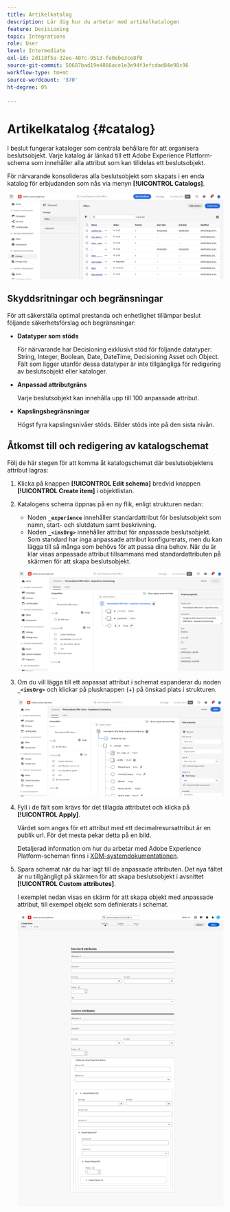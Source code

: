 ```yaml
---
title: Artikelkatalog
description: Lär dig hur du arbetar med artikelkatalogen
feature: Decisioning
topic: Integrations
role: User
level: Intermediate
exl-id: 2d118f5a-32ee-407c-9513-fe0ebe3ce8f0
source-git-commit: 50687bad19e4866ace1e3e94f3efcdad84e98c96
workflow-type: tm+mt
source-wordcount: '370'
ht-degree: 0%

---
```


# Artikelkatalog {#catalog}

I beslut fungerar kataloger som centrala behållare för att organisera beslutsobjekt. Varje katalog är länkad till ett Adobe Experience Platform-schema som innehåller alla attribut som kan tilldelas ett beslutsobjekt.

För närvarande konsolideras alla beslutsobjekt som skapats i en enda katalog för erbjudanden som nås via menyn **[!UICONTROL Catalogs]**.

![](assets/catalogs-list.png)

## Skyddsritningar och begränsningar

För att säkerställa optimal prestanda och enhetlighet tillämpar beslut följande säkerhetsförslag och begränsningar:

* **Datatyper som stöds**

  För närvarande har Decisioning exklusivt stöd för följande datatyper: String, Integer, Boolean, Date, DateTime, Decisioning Asset och Object. Fält som ligger utanför dessa datatyper är inte tillgängliga för redigering av beslutsobjekt eller kataloger.


* **Anpassad attributgräns**

  Varje beslutsobjekt kan innehålla upp till 100 anpassade attribut.

* **Kapslingsbegränsningar**

  Högst fyra kapslingsnivåer stöds. Bilder stöds inte på den sista nivån.

## Åtkomst till och redigering av katalogschemat

Följ de här stegen för att komma åt katalogschemat där beslutsobjektens attribut lagras:

1. Klicka på knappen **[!UICONTROL Edit schema]** bredvid knappen **[!UICONTROL Create item]** i objektlistan.

1. Katalogens schema öppnas på en ny flik, enligt strukturen nedan:

   * Noden **`_experience`** innehåller standardattribut för beslutsobjekt som namn, start- och slutdatum samt beskrivning.
   * Noden **`_<imsOrg>`** innehåller attribut för anpassade beslutsobjekt. Som standard har inga anpassade attribut konfigurerats, men du kan lägga till så många som behövs för att passa dina behov. När du är klar visas anpassade attribut tillsammans med standardattributen på skärmen för att skapa beslutsobjekt.

   ![](assets/catalogs-schema.png)

1. Om du vill lägga till ett anpassat attribut i schemat expanderar du noden **`_<imsOrg>`** och klickar på plusknappen (+) på önskad plats i strukturen.

   ![](assets/catalogs-add.png)

1. Fyll i de fält som krävs för det tillagda attributet och klicka på **[!UICONTROL Apply]**.

   Värdet som anges för ett attribut med ett decimalresursattribut är en publik url. För det mesta pekar detta på en bild.

   Detaljerad information om hur du arbetar med Adobe Experience Platform-scheman finns i [XDM-systemdokumentationen](https://experienceleague.adobe.com/docs/experience-platform/xdm/ui/overview.html).

1. Spara schemat när du har lagt till de anpassade attributen. Det nya fältet är nu tillgängligt på skärmen för att skapa beslutsobjekt i avsnittet **[!UICONTROL Custom attributes]**.


   I exemplet nedan visas en skärm för att skapa objekt med anpassade attribut, till exempel objekt som definierats i schemat.

   ![](assets/custom-attributes.png)

